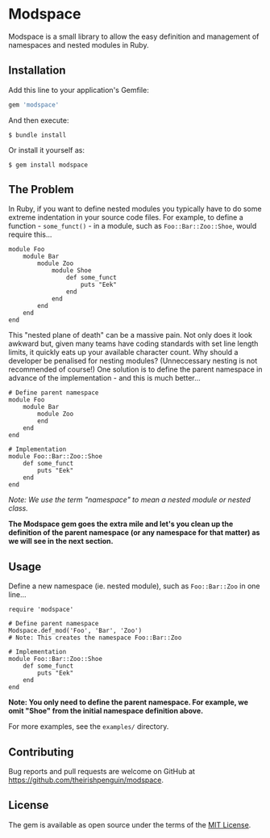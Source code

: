 # Modspace


Modspace is a small library to allow the easy definition and management of namespaces and nested modules in Ruby.

## Installation

Add this line to your application's Gemfile:

```ruby
gem 'modspace'
```

And then execute:

    $ bundle install

Or install it yourself as:

    $ gem install modspace

## The Problem

In Ruby, if you want to define nested modules you typically have to do some
extreme indentation in your source code files. For example, to define
a function - `some_funct()` - in a module, such as `Foo::Bar::Zoo::Shoe`,
would require this...

    module Foo
        module Bar
            module Zoo
                module Shoe
                    def some_funct
                        puts "Eek"
                    end
                end
            end
        end
    end

This "nested plane of death" can be a massive pain. Not only does it
look awkward but, given many teams have coding standards with set line
length limits, it quickly eats up your available character count. Why
should a developer be penalised for nesting modules? (Unneccessary
nesting is not recommended of course!) One solution is to define the
parent namespace in advance of the implementation - and this is much
better...

    # Define parent namespace
    module Foo
        module Bar
            module Zoo
            end
        end
    end

    # Implementation
    module Foo::Bar::Zoo::Shoe
        def some_funct
            puts "Eek"
        end
    end

_Note: We use the term "namespace" to mean a nested module or nested class._

__The Modspace gem goes the extra mile and let's you clean up the
definition of the parent namespace (or any namespace for that matter) as
we will see in the next section.__

## Usage

Define a new namespace (ie. nested module), such as `Foo::Bar::Zoo` in one line...

    require 'modspace'

    # Define parent namespace
    Modspace.def_mod('Foo', 'Bar', 'Zoo')
    # Note: This creates the namespace Foo::Bar::Zoo

    # Implementation
    module Foo::Bar::Zoo::Shoe
        def some_funct
            puts "Eek"
        end
    end

__Note: You only need to define the parent namespace. For example, we
omit "Shoe" from the initial namespace definition above.__

For more examples, see the `examples/` directory.

## Contributing

Bug reports and pull requests are welcome on GitHub at https://github.com/theirishpenguin/modspace.


## License

The gem is available as open source under the terms of the [MIT License](https://opensource.org/licenses/MIT).
